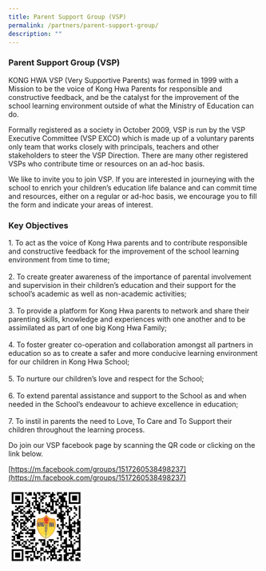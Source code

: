 ```yaml
---
title: Parent Support Group (VSP)
permalink: /partners/parent-support-group/
description: ""
---
```

###  Parent Support Group (VSP) 

KONG HWA VSP (Very Supportive Parents) was formed in 1999 with a Mission to be the voice of Kong Hwa Parents for responsible and constructive feedback, and be the catalyst for the improvement of the school learning environment outside of what the Ministry of Education can do.

  

Formally registered as a society in October 2009, VSP is run by the VSP Executive Committee (VSP EXCO) which is made up of a voluntary parents only team that works closely with principals, teachers and other stakeholders to steer the VSP Direction. There are many other registered VSPs who contribute time or resources on an ad-hoc basis.

  

We like to invite you to join VSP. If you are interested in journeying with the school to enrich your children’s education life balance and can commit time and resources, either on a regular or ad-hoc basis, we encourage you to fill the form and indicate your areas of interest.

  

### Key Objectives 

1\.  To act as the voice of Kong Hwa parents and to contribute responsible and constructive feedback for the improvement of the school learning environment from time to time; <Br><br>
2.  To create greater awareness of the importance of parental involvement and supervision in their children’s education and their support for the school’s academic as well as non-academic activities;<Br><br>
3.  To provide a platform for Kong Hwa parents to network and share their parenting skills, knowledge and experiences with one another and to be assimilated as part of one big Kong Hwa Family;<Br><br>
4.  To foster greater co-operation and collaboration amongst all partners in education so as to create a safer and more conducive learning environment for our children in Kong Hwa School;<Br><br>
5.  To nurture our children’s love and respect for the School;<Br><br>
6.  To extend parental assistance and support to the School as and when needed in the School’s endeavour to achieve excellence in education;<Br><br>
7.  To instil in parents the need to Love, To Care and To Support their children throughout the learning process.

Do join our VSP facebook page by scanning the QR code or clicking on the link below.

  

[https://m.facebook.com/groups/1517260538498237](https://m.facebook.com/groups/1517260538498237)

<img src="/images/khs-vsp.png" style="width:30%">  